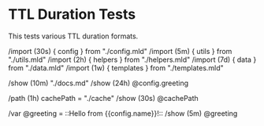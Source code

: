 # TTL Duration Tests

This tests various TTL duration formats.

/import (30s) { config } from "./config.mld"
/import (5m) { utils } from "./utils.mld"
/import (2h) { helpers } from "./helpers.mld"
/import (7d) { data } from "./data.mld"
/import (1w) { templates } from "./templates.mld"

/show (10m) "./docs.md"
/show (24h) @config.greeting

/path (1h) cachePath = "./cache"
/show (30s) @cachePath

/var @greeting = ::Hello from {{config.name}}!::
/show (5m) @greeting